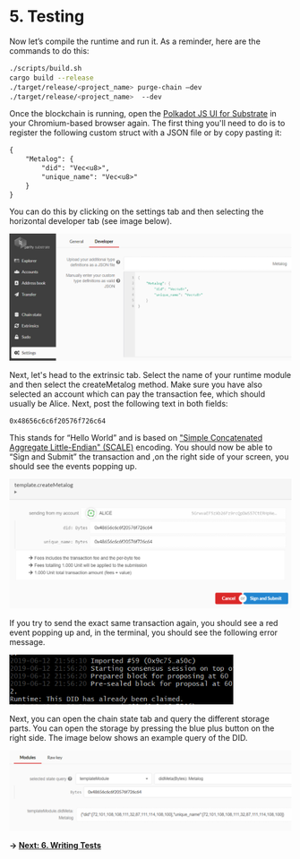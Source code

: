 # 5. Testing

Now let’s compile the runtime and run it. As a reminder, here are the commands to do this: 

```bash
./scripts/build.sh               
cargo build --release    
./target/release/<project_name> purge-chain –dev
./target/release/<project_name>  --dev
```

Once the blockchain is running, open the [Polkadot JS UI for Substrate](https://polkadot.js.org/apps/) in your Chromium-based browser again. The first thing you'll need to do is to register the following custom struct with a JSON file or by copy pasting it: 

```
{
    "Metalog": {
        "did": "Vec<u8>",
        "unique_name": "Vec<u8>"
    }
}
```
You can do this by clicking on the settings tab and then selecting the horizontal developer tab (see image below). 

<img src="./images/testing_1.png" width="600px">

Next, let's head to the extrinsic tab. Select the name of your runtime module and then select the createMetalog method. Make sure you have also selected an account which can pay the transaction fee, which should usually be Alice. Next, post the following text in both fields:

```
0x48656c6c6f20576f726c64
```
This stands for “Hello World” and is based on ["Simple Concatenated Aggregate Little-Endian" (SCALE)](https://substrate.dev/docs/en/overview/low-level-data-format) encoding. You should now be able to “Sign and Submit” the transaction and ,on the right side of your screen, you should see the events popping up. 

<img src="./images/testing_2.png" width="600px">

If you try to send the exact same transaction again, you should see a red event popping up and, in the terminal, you should see the following error message. 

<img src="./images/testing_3.png" width="400px">

Next, you can open the chain state tab and query the different storage parts. You can open the storage by pressing the blue plus button on the right side. The image below shows an example query of the DID. 

<img src="./images/testing_4.png" width="600px">

**-> [Next: 6. Writing Tests](./6_tests.md)**
